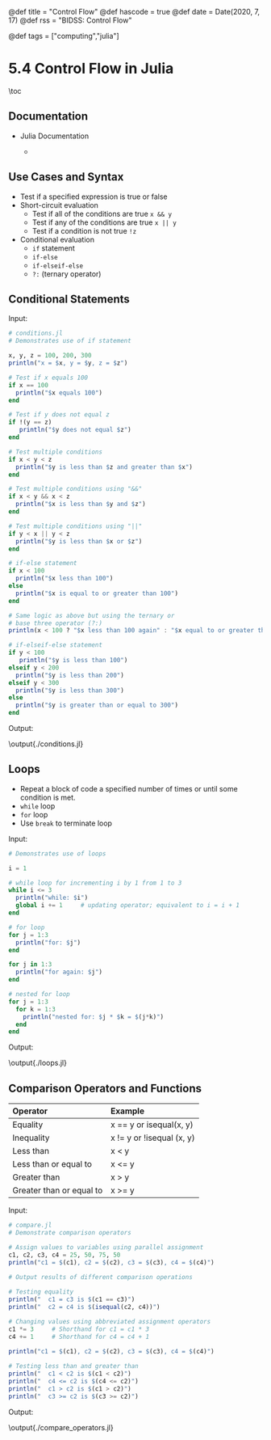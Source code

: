 @def title = "Control Flow"
@def hascode = true
@def date = Date(2020, 7, 17)
@def rss = "BIDSS: Control Flow"

@def tags = ["computing","julia"]

# 5.4 Control Flow in Julia

\toc

## Documentation
* Julia Documentation
    * ~~~ <a href="https://docs.julialang.org/en/v1.0/manual/control-flow/" target="_blank">Control Flow</a> ~~~

## Use Cases and Syntax
* Test if a specified expression is true or false 
* Short-circuit evaluation
    * Test if all of the conditions are true 		`x && y`
    * Test if any of the conditions are true		`x || y`
    * Test if a condition is not true			`!z`
* Conditional evaluation
    * `if` statement
    * `if-else`
    * `if-elseif-else` 
    * `?:` (ternary operator)

## Conditional Statements
Input:

```julia:./conditions.jl
# conditions.jl
# Demonstrates use of if statement

x, y, z = 100, 200, 300
println("x = $x, y = $y, z = $z")

# Test if x equals 100
if x == 100
  println("$x equals 100")
end

# Test if y does not equal z
if !(y == z)
   println("$y does not equal $z")
end

# Test multiple conditions
if x < y < z
  println("$y is less than $z and greater than $x")
end

# Test multiple conditions using "&&"
if x < y && x < z
  println("$x is less than $y and $z")
end

# Test multiple conditions using "||"
if y < x || y < z
  println("$y is less than $x or $z")
end

# if-else statement
if x < 100
  println("$x less than 100")
else
  println("$x is equal to or greater than 100")
end

# Same logic as above but using the ternary or 
# base three operator (?:)
println(x < 100 ? "$x less than 100 again" : "$x equal to or greater than 100 again")

# if-elseif-else statement
if y < 100
   println("$y is less than 100")
elseif y < 200
  println("$y is less than 200")
elseif y < 300
  println("$y is less than 300")
else
  println("$y is greater than or equal to 300")
end
```

Output:

\output{./conditions.jl}


## Loops
* Repeat a block of code a specified number of times or until some condition is met.
* `while` loop
* `for` loop
* Use `break` to terminate loop

Input:

```julia:./loops.jl
# Demonstrates use of loops                                                                                    

i = 1

# while loop for incrementing i by 1 from 1 to 3
while i <= 3
  println("while: $i")
  global i += 1     # updating operator; equivalent to i = i + 1
end

# for loop
for j = 1:3
  println("for: $j")
end

for j in 1:3
  println("for again: $j")
end

# nested for loop
for j = 1:3
  for k = 1:3
    println("nested for: $j * $k = $(j*k)")
  end
end
```

Output:

\output{./loops.jl}


## Comparison Operators and Functions

| Operator                 | Example                   |
| :----------------------- | :------------------------ |
| Equality                 | x == y or isequal(x, y)   |
| Inequality               | x != y or !isequal (x, y) |
| Less than                | x < y                     |
| Less than or equal to    | x <= y                    |
| Greater than             | x > y                     |
| Greater than or equal to | x >= y                    |

Input:

```julia:./compare_operators.jl
# compare.jl                                                                                                 
# Demonstrate comparison operators                                                                               

# Assign values to variables using parallel assignment                                                           
c1, c2, c3, c4 = 25, 50, 75, 50
println("c1 = $(c1), c2 = $(c2), c3 = $(c3), c4 = $(c4)")

# Output results of different comparison operations                                                             
 
# Testing equality                                                                                               
println("  c1 = c3 is $(c1 == c3)")
println("  c2 = c4 is $(isequal(c2, c4))")

# Changing values using abbreviated assignment operators                                                        
c1 *= 3    	# Shorthand for c1 = c1 * 3                                                                       
c4 += 1    	# Shorthand for c4 = c4 + 1                                                                       

println("c1 = $(c1), c2 = $(c2), c3 = $(c3), c4 = $(c4)")
 
# Testing less than and greater than
println("  c1 < c2 is $(c1 < c2)")
println("  c4 <= c2 is $(c4 <= c2)")
println("  c1 > c2 is $(c1 > c2)")
println("  c3 >= c2 is $(c3 >= c2)") 
```

Output:

\output{./compare_operators.jl}